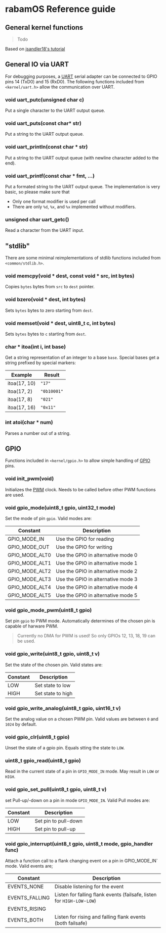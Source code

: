# rabamOS Reference guide

## General kernel functions
> Todo

Based on [jsandler18's tutorial](https://github.com/jsandler18/raspi-kernel/)

## General IO via UART
For debugging purposes, a [UART](https://en.wikipedia.org/wiki/Universal_asynchronous_receiver-transmitter) serial adapter can be connected to GPIO pins 14 (TxD0) and 15 (RxD0). 
The following functions included from `<kernel/uart.h>` allow the communication over UART.

### void uart_putc(unsigned char c)
Put a single character to the UART output queue.

### void uart_puts(const char* str)
Put a string to the UART output queue.

### void uart_println(const char * str)
Put a string to the UART output queue (with newline character added to the end).

### void uart_printf(const char * fmt, ...)
Put a formated string to the UART output queue. The implementation is very basic, so please make sure that

* Only one format modifier is used per call
* There are only `%d`, `%x`, and `%x` implemented without modifiers.

### unsigned char uart_getc()
Read a character from the UART input.

## "stdlib"
There are some minimal reimplementations of stdlib functions included from `<common/stdlib.h>`.

### void memcpy(void * dest, const void * src, int bytes)
Copies `bytes` bytes from `src` to `dest` pointer.

### void bzero(void * dest, int bytes)
Sets `bytes` bytes to zero starting from `dest`.

### void memset(void * dest, uint8_t c, int bytes)
Sets `bytes` bytes to `c` starting from `dest`.

### char * itoa(int i, int base)
Get a string representation of an integer to a base `base`.
Special bases get a string prefixed by special markers:

| Example | Result |
| ------- | ----------- |
| itoa(17, 10) | `"17"` |
| itoa(17, 2) | `"0b10001"` |
| itoa(17, 8) | `"021"` |
| itoa(17, 16) | `"0x11"` |

### int atoi(char * num)
Parses a number out of a string.

## GPIO
Functions included in `<kernel/gpio.h>` to allow simple handling of [GPIO](https://en.wikipedia.org/wiki/General-purpose_input/output) pins.

### void init_pwm(void)
Initializes the [PWM](https://en.wikipedia.org/wiki/Pulse-width_modulation) clock. Needs to be called before other PWM functions are used.

### void gpio_mode(uint8_t gpio, uint32_t mode)
Set the mode of pin `gpio`. Valid modes are:

| Constant | Description |
| -------- | ----------- |
| GPIO_MODE_IN | Use the GPIO for reading |
| GPIO_MODE_OUT | Use the GPIO for writing |
| GPIO_MODE_ALT0 | Use the GPIO in alternative mode 0 |
| GPIO_MODE_ALT1 | Use the GPIO in alternative mode 1 |
| GPIO_MODE_ALT2 | Use the GPIO in alternative mode 2 |
| GPIO_MODE_ALT3 | Use the GPIO in alternative mode 3 |
| GPIO_MODE_ALT4 | Use the GPIO in alternative mode 4 |
| GPIO_MODE_ALT5 | Use the GPIO in alternative mode 5 |

### void gpio_mode_pwm(uint8_t gpio)
Set pin `gpio` to PWM mode. Automatically determines of the chosen pin is capable of harware PWM.

> Currently no DMA for PWM is used! So only GPIOs 12, 13, 18, 19 can be used.

### void gpio_write(uint8_t gpio, uint8_t v)
Set the state of the chosen pin. Valid states are:

| Constant | Description |
| -------- | ----------- |
| LOW | Set state to low |
| HIGH | Set state to high |

### void gpio_write_analog(uint8_t gpio, uint16_t v)
Set the analog value on a chosen PWM pin. Valid values are between `0` and `1024` by default.

### void gpio_clr(uint8_t gpio)
Unset the state of a gpio pin. Equals stting the state to `LOW`.

### uint8_t gpio_read(uint8_t gpio)
Read in the current state of a pin in `GPIO_MODE_IN` mode. May result in `LOW` or `HIGH`.

### void gpio_set_pull(uint8_t gpio, uint8_t v)
set Pull-up/-down on a pin in mode `GPIO_MODE_IN`. Valid Pull modes are:

| Constant | Description |
| -------- | ----------- |
| LOW | Set pin to pull-down |
| HIGH | Set pin to pull-up |

### void gpio_interrupt(uint8_t gpio, uint8_t mode, gpio_handler func)
Attach a function call to a flank changing event on a pin in GPIO_MODE_IN` mode. Valid events are;

| Constant | Description |
| -------- | ----------- |
| EVENTS_NONE | Disable listening for the event |
| EVENTS_FALLING | Listen for falling flank events (failsafe, listen for `HIGH`-`LOW`-`LOW`) |
| EVENTS_RISING | | Listen for rising flank events (failsafe, listen for `LOW`-`HIGH`-`HIGH`) |
| EVENTS_BOTH | Listen for rising and falling flank events (both failsafe) |
